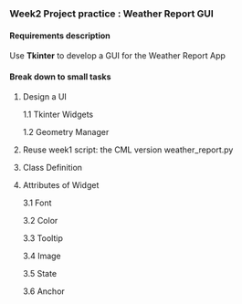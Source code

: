 ### Week2 Project practice : Weather Report GUI

#### Requirements description
    
Use **Tkinter** to develop a GUI for the Weather Report App

#### Break down to small tasks

1. Design a UI
 
    1.1 Tkinter Widgets
    
    1.2 Geometry Manager

2. Reuse week1 script: the CML version weather_report.py
3. Class Definition
4. Attributes of Widget

    3.1 Font
    
    3.2 Color
    
    3.3 Tooltip
    
    3.4 Image
    
    3.5 State
    
    3.6 Anchor

